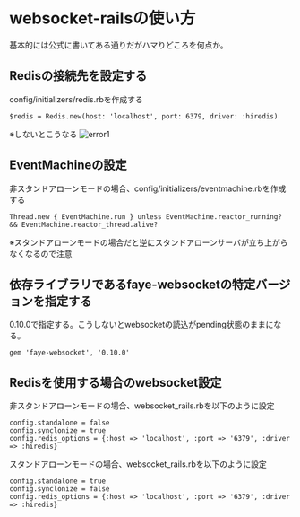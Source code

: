 # websocket-railsの使い方

基本的には公式に書いてある通りだがハマりどころを何点か。

## Redisの接続先を設定する

config/initializers/redis.rbを作成する

```
$redis = Redis.new(host: 'localhost', port: 6379, driver: :hiredis)
```

※しないとこうなる
![error1](https://github.com/syossan27/til/blob/master/image/rails_error_1.png)

## EventMachineの設定

非スタンドアローンモードの場合、config/initializers/eventmachine.rbを作成する

```
Thread.new { EventMachine.run } unless EventMachine.reactor_running? && EventMachine.reactor_thread.alive?
```

※スタンドアローンモードの場合だと逆にスタンドアローンサーバが立ち上がらなくなるので注意

## 依存ライブラリであるfaye-websocketの特定バージョンを指定する

0.10.0で指定する。こうしないとwebsocketの読込がpending状態のままになる。

```Gemfile
gem 'faye-websocket', '0.10.0'
```

## Redisを使用する場合のwebsocket設定

非スタンドアローンモードの場合、websocket_rails.rbを以下のように設定

```
config.standalone = false
config.synclonize = true
config.redis_options = {:host => 'localhost', :port => '6379', :driver => :hiredis}
```

スタンドアローンモードの場合、websocket_rails.rbを以下のように設定

```
config.standalone = true
config.synclonize = false
config.redis_options = {:host => 'localhost', :port => '6379', :driver => :hiredis}
```
